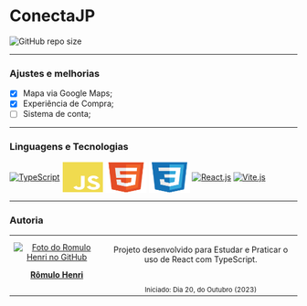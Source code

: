 # ConectaJP

![GitHub repo size](https://img.shields.io/github/repo-size/romhenri/conectajp?style=for-the-badge)

<!-- <img width="100%" src="./banner-default.png" alt="exemplo imagem">

> [Descrição do Projeto].

<hr>

<div display="inline">
<img width="32.8%" src="./banner-default.png" alt="exemplo imagem">
<img width="32.8%" src="./banner-default.png" alt="exemplo imagem">
<img width="32.8%" src="./banner-default.png" alt="exemplo imagem">
</div> -->

<hr>

### Ajustes e melhorias

-   [x] Mapa via Google Maps;
-   [x] Experiência de Compra;
-   [ ] Sistema de conta;

<hr>

### Linguagens e Tecnologias

<div display="inline_block">
<a href="https://github.com/romhenri/typescript" target="_blank"><img align="center" alt="TypeScript" height="54" width="72" src="https://cdn.jsdelivr.net/gh/devicons/devicon/icons/typescript/typescript-original.svg"></a>
<a href="https://github.com/romhenri/javascript" target="_blank" alt="JavaScript"><img align="center" alt="JavaScript" height="54" width="72" src="https://raw.githubusercontent.com/devicons/devicon/master/icons/javascript/javascript-plain.svg"></a>
<a href="https://github.com/romhenri/html" target="_blank"><img align="center" alt="HTML" height="54" width="72" src="https://raw.githubusercontent.com/devicons/devicon/master/icons/html5/html5-original.svg"></a>
<a href="https://github.com/romhenri/css" target="_blank"><img align="center" alt="CSS" height="54" width="72" src="https://raw.githubusercontent.com/devicons/devicon/master/icons/css3/css3-original.svg"></a>
<a href="https://github.com/romhenri/react" target="_blank"><img align="center" alt="React.js" height="54" width="72" src="https://cdn.jsdelivr.net/gh/devicons/devicon/icons/react/react-original.svg"/></a>
<a href="#" target="_blank"><img align="center" alt="Vite.js" height="54" width="72" src="https://github.com/romhenri/romhenri/raw/main/icons/vitejs.svg"/></a><a href="#" target="_blank">


</a>

</div>

<hr>

### Autoria

<table>
  <tr>
    <td align="center">
      <a href="https://github.com/romhenri">
        <img src="https://avatars.githubusercontent.com/u/123867521?v=4" width="200px;" alt="Foto do Romulo Henri no GitHub"/><br>
        <p>
          <b>Rômulo Henri</b>
        </sub>
      </a>
    </td>
    <td align="center">
        <p>Projeto desenvolvido para Estudar e Praticar o uso de React com TypeScript.</p> <br>
        <sub>Iniciado: Dia 20, do Outubro (2023)</sub>
    </td>
  </tr>
</table>